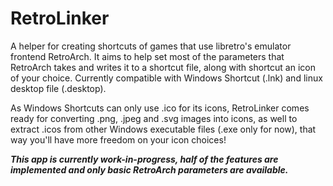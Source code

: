# RetroLinker
A helper for creating shortcuts of games that use libretro's emulator frontend RetroArch. It aims to help set most of the parameters that RetroArch takes and writes it to a shortcut file, along with shortcut an icon of your choice. Currently compatible with Windows Shortcut (.lnk) and linux desktop file (.desktop).

As Windows Shortcuts can only use .ico for its icons, RetroLinker comes ready for converting .png, .jpeg and .svg images into icons, as well to extract .icos from other Windows executable files (.exe only for now), that way you'll have more freedom on your icon choices!

***This app is currently work-in-progress, half of the features are implemented and only basic RetroArch parameters are available.***